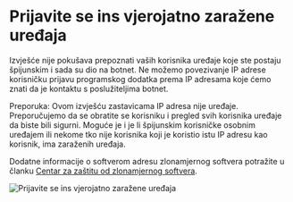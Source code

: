 <properties
    pageTitle="Prijavite se ins vjerojatno zaražene uređaja"
    description="Izvješće koje sadrži znak u pokušaja izvršen s uređaja na kojem može imati neke od zlonamjernog softvera (zlonamjernog softvera)."
    services="active-directory"
    documentationCenter=""
    authors="SSalahAhmed"
    manager="gchander"
    editor=""/>

<tags
    ms.service="active-directory"
    ms.workload="identity"
    ms.tgt_pltfrm="na"
    ms.devlang="na"
    ms.topic="article"
    ms.date="03/04/2016"
    ms.author="saah;kenhoff"/>


# <a name="sign-ins-from-possibly-infected-devices"></a>Prijavite se ins vjerojatno zaražene uređaja
Izvješće nije pokušava prepoznati vaših korisnika uređaje koje ste postaju špijunskim i sada su dio na botnet. Ne možemo povezivanje IP adrese korisničku prijavu programskog dodatka prema IP adresama koje ćemo znati da je kontaktu s poslužiteljima botnet.

Preporuka: Ovom izvješću zastavicama IP adresa nije uređaje. Preporučujemo da se obratite se korisniku i pregled svih korisnika uređaje da biste bili sigurni. Moguće je i je li špijunskim korisničke osobnim uređajem ili nekome tko nije korisnika koji je koristio istu IP adresu kao korisnik, ima zaraženih uređaja.

Dodatne informacije o softverom adresu zlonamjernog softvera potražite u članku [Centar za zaštitu od zlonamjernog softvera](http://go.microsoft.com/fwlink/?linkid=335773).

![Prijavite se ins vjerojatno zaražene uređaja](./media/active-directory-reporting-sign-ins-from-possibly-infected-devices/signInsFromPossiblyInfectedDevices.PNG)
